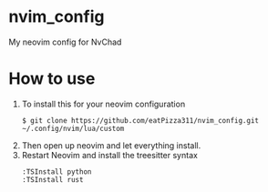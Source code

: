 # nvim_config
My neovim config for NvChad

# How to use
1. To install this for your neovim configuration
   ```
   $ git clone https://github.com/eatPizza311/nvim_config.git ~/.config/nvim/lua/custom
   ```
2. Then open up neovim and let everything install.
3. Restart Neovim and install the treesitter syntax
   ```
   :TSInstall python
   :TSInstall rust
   ```
